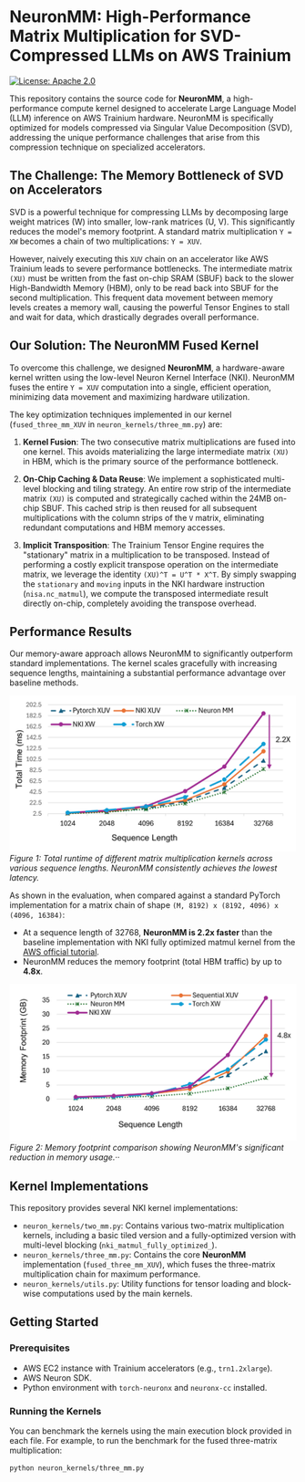# NeuronMM: High-Performance Matrix Multiplication for SVD-Compressed LLMs on AWS Trainium

[![License: Apache 2.0](https://img.shields.io/badge/License-Apache%202.0-blue.svg)](https://opensource.org/licenses/Apache-2.0)

This repository contains the source code for **NeuronMM**, a high-performance compute kernel designed to accelerate Large Language Model (LLM) inference on AWS Trainium hardware. NeuronMM is specifically optimized for models compressed via Singular Value Decomposition (SVD), addressing the unique performance challenges that arise from this compression technique on specialized accelerators.


## The Challenge: The Memory Bottleneck of SVD on Accelerators

SVD is a powerful technique for compressing LLMs by decomposing large weight matrices (W) into smaller, low-rank matrices (U, V). This significantly reduces the model's memory footprint. A standard matrix multiplication `Y = XW` becomes a chain of two multiplications: `Y = XUV`.

However, naively executing this `XUV` chain on an accelerator like AWS Trainium leads to severe performance bottlenecks. The intermediate matrix `(XU)` must be written from the fast on-chip SRAM (SBUF) back to the slower High-Bandwidth Memory (HBM), only to be read back into SBUF for the second multiplication. This frequent data movement between memory levels creates a memory wall, causing the powerful Tensor Engines to stall and wait for data, which drastically degrades overall performance.

## Our Solution: The NeuronMM Fused Kernel

To overcome this challenge, we designed **NeuronMM**, a hardware-aware kernel written using the low-level Neuron Kernel Interface (NKI). NeuronMM fuses the entire `Y = XUV` computation into a single, efficient operation, minimizing data movement and maximizing hardware utilization.

The key optimization techniques implemented in our kernel (`fused_three_mm_XUV` in `neuron_kernels/three_mm.py`) are:

1.  **Kernel Fusion**: The two consecutive matrix multiplications are fused into one kernel. This avoids materializing the large intermediate matrix `(XU)` in HBM, which is the primary source of the performance bottleneck.

2.  **On-Chip Caching & Data Reuse**: We implement a sophisticated multi-level blocking and tiling strategy. An entire row strip of the intermediate matrix `(XU)` is computed and strategically cached within the 24MB on-chip SBUF. This cached strip is then reused for all subsequent multiplications with the column strips of the `V` matrix, eliminating redundant computations and HBM memory accesses.

3.  **Implicit Transposition**: The Trainium Tensor Engine requires the "stationary" matrix in a multiplication to be transposed. Instead of performing a costly explicit transpose operation on the intermediate matrix, we leverage the identity `(XU)^T = U^T * X^T`. By simply swapping the `stationary` and `moving` inputs in the NKI hardware instruction (`nisa.nc_matmul`), we compute the transposed intermediate result directly on-chip, completely avoiding the transpose overhead.

## Performance Results

Our memory-aware approach allows NeuronMM to significantly outperform standard implementations. The kernel scales gracefully with increasing sequence lengths, maintaining a substantial performance advantage over baseline methods.

![Kernel Runtime Performance](https://github.com/Jerry2423/neuron-mm/raw/main/figures/total_time_v2.png)
*Figure 1: Total runtime of different matrix multiplication kernels across various sequence lengths. NeuronMM consistently achieves the lowest latency.*

As shown in the evaluation, when compared against a standard PyTorch implementation for a matrix chain of shape `(M, 8192) x (8192, 4096) x (4096, 16384)`:
* At a sequence length of 32768, **NeuronMM is 2.2x faster** than the baseline implementation with NKI fully optimized matmul kernel from the [AWS official tutorial](https://awsdocs-neuron.readthedocs-hosted.com/en/latest/general/nki/tutorials/matrix_multiplication.html).
* NeuronMM reduces the memory footprint (total HBM traffic) by up to **4.8x**.

![Memory Footprint Comparison](https://github.com/Jerry2423/neuron-mm/raw/main/figures/Memory_footprint_v2.png)
*Figure 2: Memory footprint comparison showing NeuronMM's significant reduction in memory usage.*··

## Kernel Implementations

This repository provides several NKI kernel implementations:

* `neuron_kernels/two_mm.py`: Contains various two-matrix multiplication kernels, including a basic tiled version and a fully-optimized version with multi-level blocking (`nki_matmul_fully_optimized_`).
* `neuron_kernels/three_mm.py`: Contains the core **NeuronMM** implementation (`fused_three_mm_XUV`), which fuses the three-matrix multiplication chain for maximum performance.
* `neuron_kernels/utils.py`: Utility functions for tensor loading and block-wise computations used by the main kernels.

## Getting Started

### Prerequisites

* AWS EC2 instance with Trainium accelerators (e.g., `trn1.2xlarge`).
* AWS Neuron SDK.
* Python environment with `torch-neuronx` and `neuronx-cc` installed.

### Running the Kernels

You can benchmark the kernels using the main execution block provided in each file. For example, to run the benchmark for the fused three-matrix multiplication:

```bash
python neuron_kernels/three_mm.py
```